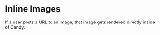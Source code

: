 # Inline Images
If a user posts a URL to an image, that image gets rendered directly inside of Candy.